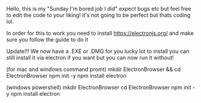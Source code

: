 Hello, this is my "Sunday I'm bored job I did" expect bugs etc but feel free to edit the code to your liking! it's not going to be perfect but thats coding lol.

In order for this to work you need to install https://electronjs.org/ and make sure you follow the guide to do it 

Update!!!
We now have a .EXE or .DMG for you lucky lot to install you can still install it via electron if you want but you can now run it without!






(for mac and windows command promt)
mkdir ElectronBrowser && cd ElectronBrowser
npm init -y
npm install electron 

(windows powershell)
mkdir ElectronBrowser
cd ElectronBrowser
npm init -y
npm install electron


